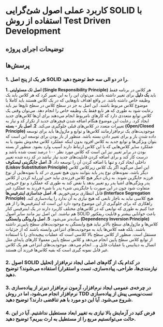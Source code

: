 # کاربرد عملی اصول شئ‌گرایی SOLID با استفاده از روش Test Driven Development
## توضیحات اجرای پروژه

## پرسش‌ها
### 1. هر یک از پنج اصل SOLID را در دو الی سه خط توضیح دهید.
**1. اصل تک مسئولیتی (Single Responsibility Principle)**
هر کلاس در برنامه فقط باید **یک دلیل** برای تغییر داشته باشد. می‌توان این را به این تعبیر کرد که هر کلاس باید یک وظیفه خاص داشته باشد. در واقع اهداف تابع‌هایی که در یک کلاس هستند باید کاملا با موضوع کلاس مربوط باشند. این اصل به جز در سطح کلاس در سطح تابع‌ها نیز باید رعایت شود به طوری که هر تابع فقط یک وظیفه خاص را انجام دهد. می‌توان وقتی یک کلاس توابع متعددی دارد که کارهای نامربوط انجام می‌دهند برای آن‌ها کلاس‌های جدید ایجاد کرد. رعایت این موضوع هنگام اضافه شدن فیچرهای جدید از تکرار کد و نیاز به تغییرات متعدد در کلاس‌های قبلی جلوگیری می‌کند.
**2.  اصل باز - بسته (Open/Closed Principle)**
 موجودیت‌های یک نرم‌افزارمانند کلاس‌ها و توابع و ماژول‌ها باید برای توسعه داده شدن باز و برای تغییر دادن بسته باشد. منظور از باز بودن برای توسعه این است که بتوان ویژگی‌ها و توابع جدید به کلاس افزود بدون اینکه عملکرد کلاس مخدوش بشود یا به عملکرد سایر کلاس‌هایی که با این کلاس ارتباط دارند آسیب وارد بشود. منظور از بسته بودن در برابر تغییر نیز این است که کلاس مورد نظر ۱۰۰ درصد تست شده باشد و درست کار کند و برای اضافه کردن قابلیت‌های جدید نیاز نباشد در کد زده شده تغییر داخلی ایجاد کرد و تنها با اضافه کردن آن را توسعه داد.
**3.  اصل جایگزینی لیسکوف (Liskov Substitution Principle)**
این اصل می‌گوید اگر یک کلاس زیرکلاس کلاس دیگر باشد، نمونه‌های نوع پدر باید بتوانند بدون هیچ تغییری در کد با نمونه‌هایی از نوع فرزند جایگزین شوند. به زبان دیگر هیچ کلاس فرزندی نباید حین اورراید کردن از کلاس پدر ویژگی‌های اشیا پدر رو تغییر بدهد یا نقض کند به طوری که عملکرد و نوع خروجی متفاوت شود چون در این صورت با جایگزینی شیء پدر با شیء فرزند به عملکرد غیر قابل انتظاری برمی‌خوریم.
**4.  اصل جداسازی اینترفیس‌ها (Interface Segregation Principle)**
  هیچ کلاسی نباید به ناچار تابعی که هیچ نیازی به آن ندارد را پیاده‌سازی کند. راهکاری که برای جلوگیری از این موضوع وجود دارد این است که اینترفیس‌ها را از هم جدا کنیم به طوری که توابعی که در کلاس‌های مختلف کاربرد دارند در یک اینترفیس کنار هم نباشند. این اصل نیز مانند سایر اصول SOLID باعث خوانایی بیشتر و قابلیت ریفکتور ساده‌تر می‌شود.
**5.  اصل وارونگی وابستگی (Dependency Inversion Principle)**
کلاس‌ها و ماژول‌های سطح بالاتر نباید هیچ وابستگی به موجودیت‌های سطح پایین‌تر داشته باشند. بلکه همه کلاس‌ها باید به موجودیت‌های انتزاعی وابسته باشند که از جزئیات مستقل است. منظور از کلاس سطح بالا کلاسی است که عملیات پیچیده‌ای را با استفاده از توابع کلاس سطح پایین انجام می‌دهد و کلاس سطح پایین معمولا کارهای پایه‌ای مثل اتصال به دیتابیس یا عملیات فایل و... انجام می‌دهد. موجودیت‌های انتزاعی هم یک کلاس غیر قابل نمونه گیری است که بقیه کلاس‌ها فرزند آن هستند.

### 2. اصول SOLID در کدام یک از گام‌های اصلی ایجاد نرم‌افزار (تحلیل نیازمندی‌ها، طراحی، پیاده‌سازی، تست و استقرار) استفاده می‌شوند؟ توضیح دهید.

### 3. در چرخه‌ی عمومی ایجاد نرم‌افزار، آزمون نرم‌افزار دیرتر از پیاده‌سازی نرم‌افزار انجام می‌شود، اما در روش TDD تست‌نویسی پیش از پیاده‌سازی شروع می‌شود. آیا این دو مورد با هم تناقضی دارند؟ توضیح دهید.

### 4. فرض کنید در آزمایش بالا نیازی به تغییر ابعاد مستطیل نداشتیم. آیا در این حالت می‌توانستیم مربع را از مستطیل به ارث ببریم؟ توضیح دهید.
